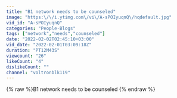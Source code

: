 ```yaml
---
title: "B1 network needs to be counseled"
image: "https:\/\/i.ytimg.com\/vi\/A-sPOIyuqnQ\/hqdefault.jpg"
vid_id: "A-sPOIyuqnQ"
categories: "People-Blogs"
tags: ["network","needs","counseled"]
date: "2022-02-02T02:45:10+03:00"
vid_date: "2022-02-01T03:09:18Z"
duration: "PT12M43S"
viewcount: "26"
likeCount: "4"
dislikeCount: ""
channel: "voltronblk119"
---
```

{% raw %}B1 network needs to be counseled {% endraw %}

